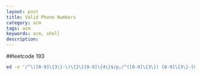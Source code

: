 ```yaml
---
layout: post
title: Valid Phone Numbers
category: acm
tags: acm
keywords: acm, shell
description: 
---
```

##leetcode 193
```bash
ed -n '/^\([0-9]\{3\}-\)\{2\}[0-9]\{4\}$/p;/^([0-9]\{3\}) [0-9]\{3\}-[0-9]\{4\}$/p' file.txt
